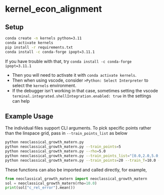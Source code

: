 # kernel_econ_alignment

## Setup
```bash
conda create -n kernels python=3.11
conda activate kernels
pip install -r requirements.txt
conda install -c conda-forge ipopt=3.11.1
```

If you have trouble with that, try `conda install -c conda-forge ipopt=3.11.1`

- Then you will need to activate it with `conda activate kernels`.
- Then when using vscode, consider `>Python: Select Interpreter` to select the `kernels` environment.
- If the debugger isn't working in that case, sometimes setting the vscode `terminal.integrated.shellIntegration.enabled: true` in the settings can help

## Example Usage
The individual files support CLI arguments.  To pick specific points rather than the linspace grid, pass in `--train_points_list` as below

```bash
python neoclassical_growth_matern.py
python neoclassical_growth_matern.py --train_points=5
python neoclassical_growth_matern.py --rho=5.0
python neoclassical_growth_matern.py --train_points_list="[0.0,2.0,5.0,10.0,20.0]"
python neoclassical_growth_matern.py --train_points=20 --train_T=10.0 --test_T=10.0 --k_0=0.5
```

These functions can also be imported and called directly, for example,

```python
from neoclassical_growth_matern import neoclassical_growth_matern
sol = neoclassical_growth_matern(rho=10.0)
print(sol["c_rel_error"].mean())
```